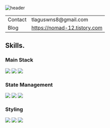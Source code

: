 ![header](https://capsule-render.vercel.app/api?type=Slice&color=3178C6&height=140&section=header&text=Jake's%20Github%20&fontColor=CECECE&fontSize=80&animation=fadeIn)


<div align="left">
<table>
<tr><td>Contact</td><td>tlaguswns8@gmail.com</td></tr>
<tr><td>Blog</td><td><a href="https://nomad-12.tistory.com">https://nomad-12.tistory.com</a></td></tr>
</table>
</div>
   
## Skills.

  
 <h3>Main Stack</h3>
 <img src="https://img.shields.io/badge/TypeScript-3178C6?style=flat&logo=TypeScript&logoColor=white"/>
 <img src="https://img.shields.io/badge/Next.js-000000?style=flat-square&logo=Next.js&logoColor=white"/>
 <img src="https://img.shields.io/badge/React-61DAFB?style=flat&logo=React&logoColor=white"/>

   
 <h3>State Management</h3>
 <img src="https://img.shields.io/badge/Zustand-08B1AB?style=flat&logo=Zustand&logoColor=white"/>
 <img src="https://img.shields.io/badge/ReduxToolkit-764ABC?style=flat&logo=Redux&logoColor=white"/>  
 <img src="https://img.shields.io/badge/TanstackQuery-FF4154?style=flat&logo=ReactQuery&logoColor=white"/>  
   
 <h3>Styling</h3>
 <img src="https://img.shields.io/badge/StyledComponents-DB7093?style=flat&logo=styledcomponents&logoColor=white"/>
 <img src="https://img.shields.io/badge/Tailwind-06B6D4?style=flat&logo=Tailwindcss&logoColor=white"/>
 <img src="https://img.shields.io/badge/Sass-CC6699?style=flat&logo=Sass&logoColor=white"/>
 
<br><br>

</div>
